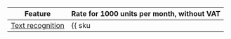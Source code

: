 | Feature | Rate for 1000 units per month, without VAT |
| ----- | ----- |
| [Text recognition](../../vision/concepts/ocr/index.md) | {{ sku|USD|ai.vision.text_detection|string }} |

